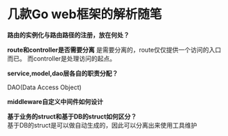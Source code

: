 # 几款Go web框架的解析随笔

**路由的实例化与路由路径的注册，放在何处？**

**route和controller是否需要分离**
是需要分离的，route仅仅提供一个访问的入口而已。
而controller是处理访问的起点。

**service,model,dao层各自的职责分配？**

DAO(Data Access Object)

**middleware自定义中间件如何设计**

**基于业务的struct和基于DB的struct如何区分？**  
基于DB的struct是可以做自动生成的，因此可以分离出来使用工具维护